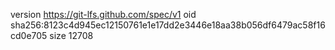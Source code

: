 version https://git-lfs.github.com/spec/v1
oid sha256:8123c4d945ec12150761e1e17dd2e3446e18aa38b056df6479ac58f16cd0e705
size 12708
